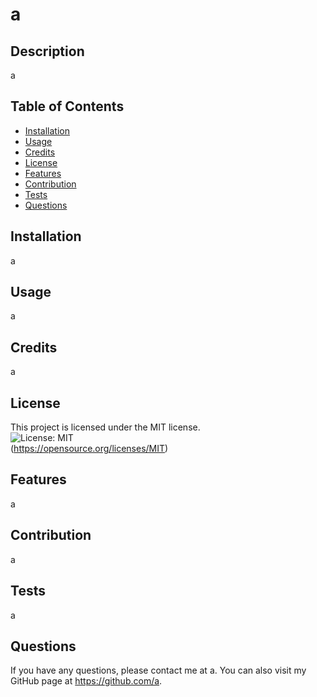 # a

  ## Description
  a

  ## Table of Contents
  - [Installation](#installation)
  - [Usage](#usage)
  - [Credits](#credits)
  - [License](#license)
  - [Features](#features)
  - [Contribution](#contribution)
  - [Tests](#tests)
  - [Questions](#questions)

  ## Installation
  a

  ## Usage
  a

  ## Credits
  a

  ## License
  This project is licensed under the MIT license. <br>
  ![License: MIT](https://img.shields.io/badge/License-MIT-yellow.svg) <br>
  (https://opensource.org/licenses/MIT)

  ## Features
  a

  ## Contribution
  a

  ## Tests
  a

  ## Questions
  If you have any questions, please contact me at a.
  You can also visit my GitHub page at https://github.com/a.
  
